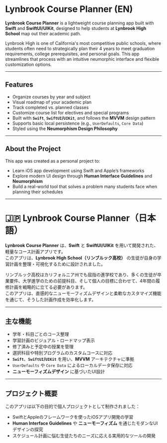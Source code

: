 # Lynbrook Course Planner (EN)

**Lynbrook Course Planner** is a lightweight course planning app built with **Swift** and **SwiftUI/UIKit**, designed to help students at **Lynbrook High School** map out their academic path.

Lynbrook High is one of California's most competitive public schools, where students often need to strategically plan their 4 years to meet graduation requirements, college prerequisites, and personal goals. This app streamlines that process with an intuitive neumorphic interface and flexible customization options.

---

## Features

- Organize courses by year and subject
- Visual roadmap of your academic plan
- Track completed vs. planned classes
- Customize course list for electives and special programs
- Built with **`Swift`**, **`SwiftUI`/`UIKit`**, and follows the **MVVM** design pattern
- Supports basic local persistence (e.g., `UserDefaults`, `Core Data`)
- Styled using the **Neumorphism Design Philosophy**

---

## About the Project

This app was created as a personal project to:

- Learn iOS app development using Swift and Apple’s frameworks
- Explore modern UI design through **Human Interface Guidelines** and **Neumorphism**
- Build a real-world tool that solves a problem many students face when planning their schedules

---

# 🇯🇵 Lynbrook Course Planner（日本語）

**Lynbrook Course Planner** は、**Swift** と **SwiftUI/UIKit** を用いて開発された、軽量なコース計画アプリです。  
このアプリは、**Lynbrook High School（リンブルック高校）** の生徒が自身の学習計画を整理・可視化するために設計されました。

リンブルック高校はカリフォルニア州でも屈指の進学校であり、多くの生徒が卒業要件、大学進学のための前提科目、そして個人の目標に合わせて、4年間の履修計画を戦略的に立てる必要があります。  
このアプリは、直感的なニューモーフィズムデザインと柔軟なカスタマイズ機能を通じて、そうした計画作成を効率化します。

---

## 主な機能

- 学年・科目ごとのコース整理
- 学習計画のビジュアル・ロードマップ表示
- 修了済みと予定中の授業を管理
- 選択科目や特別プログラムのカスタムコースに対応
- **`Swift`**、**`SwiftUI`/`UIKit`** を用い、**MVVM** アーキテクチャに準拠
- `UserDefaults` や `Core Data` によるローカルデータ保存に対応
- **ニューモーフィズムデザイン** に基づいたUI設計

---

## プロジェクト概要

このアプリは以下の目的で個人プロジェクトとして制作されました：

- SwiftとAppleのフレームワークを使ったiOSアプリ開発の学習
- **Human Interface Guidelines** や **ニューモーフィズム** を通じたモダンなUIデザインの探究
- スケジュール計画に悩む生徒たちのニーズに応える実用的なツールの開発

